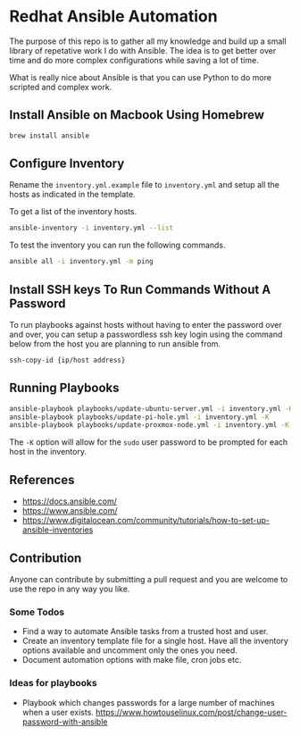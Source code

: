 # Redhat Ansible Automation

The purpose of this repo is to gather all my knowledge and build up a small library of repetative work I do with Ansible. The idea is to get better over time and do more complex configurations while saving a lot of time.

What is really nice about Ansible is that you can use Python to do more
scripted and complex work.

## Install Ansible on Macbook Using Homebrew

```bash
brew install ansible
```

## Configure Inventory

Rename the `inventory.yml.example` file to `inventory.yml` and setup all the hosts as indicated in the template.

To get a list of the inventory hosts.

```bash
ansible-inventory -i inventory.yml --list
```

To test the inventory you can run the following commands.

```bash
ansible all -i inventory.yml -m ping
```

## Install SSH keys To Run Commands Without A Password

To run playbooks against hosts without having to enter the password over and over, you can
setup a passwordless ssh key login using the command below from the host you are planning
to run ansible from.

```bash
ssh-copy-id {ip/host address}
```

## Running Playbooks

```bash
ansible-playbook playbooks/update-ubuntu-server.yml -i inventory.yml -K
ansible-playbook playbooks/update-pi-hole.yml -i inventory.yml -K
ansible-playbook playbooks/update-proxmox-node.yml -i inventory.yml -K
```

The `-K` option will allow for the `sudo` user password to be prompted for each
host in the inventory.

## References

- <https://docs.ansible.com/>
- <https://www.ansible.com/>
- <https://www.digitalocean.com/community/tutorials/how-to-set-up-ansible-inventories>

## Contribution

Anyone can contribute by submitting a pull request and you are welcome to use the
repo in any way you like.

### Some Todos

- Find a way to automate Ansible tasks from a trusted host and user.
- Create an inventory template file for a single host. Have all the inventory options available and uncomment only the ones you need.
- Document automation options with make file, cron jobs etc.

### Ideas for playbooks

- Playbook which changes passwords for a large number of machines when a user exists. <https://www.howtouselinux.com/post/change-user-password-with-ansible>

